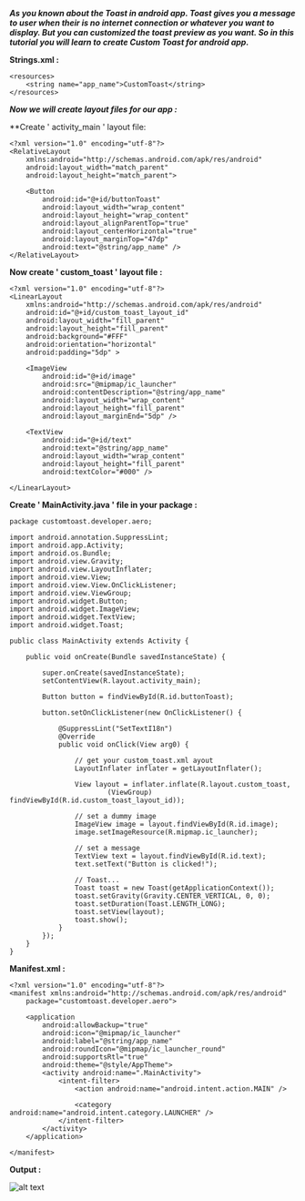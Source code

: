 ***As you known about the Toast in android app. Toast gives you a message to user when their is no internet connection or whatever you want to display. But you can customized the toast preview as you want. So in this tutorial you will learn to create Custom Toast for android app.***

**Strings.xml :**

    <resources>
        <string name="app_name">CustomToast</string>
    </resources>
    
***Now we will create layout files for our app :***

**Create ' activity_main ' layout file:

    <?xml version="1.0" encoding="utf-8"?>
    <RelativeLayout
        xmlns:android="http://schemas.android.com/apk/res/android"
        android:layout_width="match_parent"
        android:layout_height="match_parent">

        <Button
            android:id="@+id/buttonToast"
            android:layout_width="wrap_content"
            android:layout_height="wrap_content"
            android:layout_alignParentTop="true"
            android:layout_centerHorizontal="true"
            android:layout_marginTop="47dp"
            android:text="@string/app_name" />
    </RelativeLayout>    
    
**Now create ' custom_toast ' layout file :**

    <?xml version="1.0" encoding="utf-8"?>
    <LinearLayout
        xmlns:android="http://schemas.android.com/apk/res/android"
        android:id="@+id/custom_toast_layout_id"
        android:layout_width="fill_parent"
        android:layout_height="fill_parent"
        android:background="#FFF"
        android:orientation="horizontal"
        android:padding="5dp" >

        <ImageView
            android:id="@+id/image"
            android:src="@mipmap/ic_launcher"
            android:contentDescription="@string/app_name"
            android:layout_width="wrap_content"
            android:layout_height="fill_parent"
            android:layout_marginEnd="5dp" />

        <TextView
            android:id="@+id/text"
            android:text="@string/app_name"
            android:layout_width="wrap_content"
            android:layout_height="fill_parent"
            android:textColor="#000" />

    </LinearLayout> 

**Create ' MainActivity.java ' file in your package :**

    package customtoast.developer.aero;

    import android.annotation.SuppressLint;
    import android.app.Activity;
    import android.os.Bundle;
    import android.view.Gravity;
    import android.view.LayoutInflater;
    import android.view.View;
    import android.view.View.OnClickListener;
    import android.view.ViewGroup;
    import android.widget.Button;
    import android.widget.ImageView;
    import android.widget.TextView;
    import android.widget.Toast;

    public class MainActivity extends Activity {

        public void onCreate(Bundle savedInstanceState) {

            super.onCreate(savedInstanceState);
            setContentView(R.layout.activity_main);

            Button button = findViewById(R.id.buttonToast);

            button.setOnClickListener(new OnClickListener() {

                @SuppressLint("SetTextI18n")
                @Override
                public void onClick(View arg0) {

                    // get your custom_toast.xml ayout
                    LayoutInflater inflater = getLayoutInflater();

                    View layout = inflater.inflate(R.layout.custom_toast,
                            (ViewGroup) findViewById(R.id.custom_toast_layout_id));

                    // set a dummy image
                    ImageView image = layout.findViewById(R.id.image);
                    image.setImageResource(R.mipmap.ic_launcher);

                    // set a message
                    TextView text = layout.findViewById(R.id.text);
                    text.setText("Button is clicked!");

                    // Toast...
                    Toast toast = new Toast(getApplicationContext());
                    toast.setGravity(Gravity.CENTER_VERTICAL, 0, 0);
                    toast.setDuration(Toast.LENGTH_LONG);
                    toast.setView(layout);
                    toast.show();
                }
            });
        }
    }

**Manifest.xml :**

    <?xml version="1.0" encoding="utf-8"?>
    <manifest xmlns:android="http://schemas.android.com/apk/res/android"
        package="customtoast.developer.aero">

        <application
            android:allowBackup="true"
            android:icon="@mipmap/ic_launcher"
            android:label="@string/app_name"
            android:roundIcon="@mipmap/ic_launcher_round"
            android:supportsRtl="true"
            android:theme="@style/AppTheme">
            <activity android:name=".MainActivity">
                <intent-filter>
                    <action android:name="android.intent.action.MAIN" />

                    <category android:name="android.intent.category.LAUNCHER" />
                </intent-filter>
            </activity>
        </application>

    </manifest>    
    
**Output :**

![alt text](https://github.com/akshaysunilmasram/Android/blob/master/CustomToast/art/customtoast.png)    
